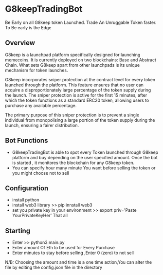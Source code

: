 # G8keepTradingBot
Be Early on all G8keep token Launched. Trade An Unruggable Token  faster. To Be early is the Edge

## Overview
G8keep is a launchpad platform specifically designed for launching memecoins. It is currently deployed on two blockchains: Base and Abstract Chain. What sets G8keep apart from other launchpads is its unique mechanism for token launches.  

G8keep incorporates sniper protection at the contract level for every token launched through the platform. This feature ensures that no user can acquire a disproportionately large percentage of the token supply during the launch. The sniper protection is active for the first 15 minutes, after which the token functions as a standard ERC20 token, allowing users to purchase any available percentage.  

The primary purpose of this sniper protection is to prevent a single individual from monopolising a large portion of the token supply during the launch, ensuring a fairer distribution.

## Bot Functions
- G8keepTradingBot is able to spot every Token launched through G8keep platform and buy depending on the user specified amount. Once the bot is started , it monitores the blockchain for any G8keep token.
- You can specify hour many minute You want before selling the token or you might choose not to sell


## Configuration
- install python
- install web3 library >> pip innstall web3
- set you private key in your environment >> export priv='Paste YourPrivateKeyHer'
  That all

## Starting
- Enter >> python3 main.py
- Enter amount Of Eth to be used for Every Purchase
- Enter minutes to stay before selling ,Enter 0 (zero) to not sell

N/B: Choosing the amount and time is a one time action,You can  alter the file by editing the config.json file in the directory






